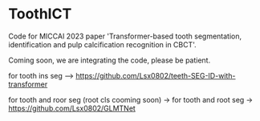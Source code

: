 # ToothICT
Code for MICCAI 2023 paper 'Transformer-based tooth segmentation, identification and pulp calcification recognition in CBCT'.

Coming soon, we are integrating the code, please be patient.

for tooth ins seg -->  https://github.com/Lsx0802/teeth-SEG-ID-with-transformer 

for tooth and roor seg (root cls cooming soon) -> for tooth and root seg -> https://github.com/Lsx0802/GLMTNet
